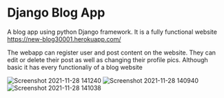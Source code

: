 # Django Blog App

A blog app using python Django framework. It is a fully functional website https://new-blog30001.herokuapp.com/

The webapp can register user and post content on the website. They can edit or delete their post as well as changing their profile pics. Although basic it has every functionaliy of a blog website

![Screenshot 2021-11-28 141240](https://user-images.githubusercontent.com/68468203/143769436-272d0b5f-5d95-478c-9747-db59f44fe66f.jpg)
![Screenshot 2021-11-28 140940](https://user-images.githubusercontent.com/68468203/143769414-7c3a7070-f6b9-4f63-984a-a41a33445c60.jpg)
![Screenshot 2021-11-28 141038](https://user-images.githubusercontent.com/68468203/143769585-424e07f5-d71b-4342-a33a-dd4784295d31.jpg)
